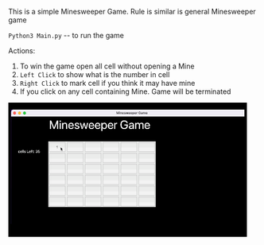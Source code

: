 This is a simple Minesweeper Game. Rule is similar is general Minesweeper game

`Python3 Main.py` -- to run the game

Actions:
1. To win the game open all cell without opening a Mine
2. `Left Click` to show what is the number in cell
3. `Right Click` to mark cell if you think it may have mine 
4. If you click on any cell containing Mine. Game will be terminated


![Alt Text](Minesweeper.gif)